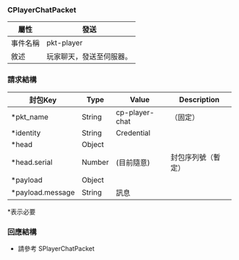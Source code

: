 ### CPlayerChatPacket
| 屬性 | 發送 |
| --- | --- |
| 事件名稱 | pkt-player |
| 敘述 | 玩家聊天，發送至伺服器。 |

### 請求結構
| 封包Key | Type | Value | Description |
|	--- | --- | --- | --- |
| *pkt_name | String | cp-player-chat | （固定） |
| *identity | String | Credential |
| *head | Object |
| *head.serial | Number | (目前隨意) | 封包序列號（暫定）|
| *payload | Object |
| *payload.message | String | 訊息 |
*表示必要

### 回應結構
- 請參考 SPlayerChatPacket
